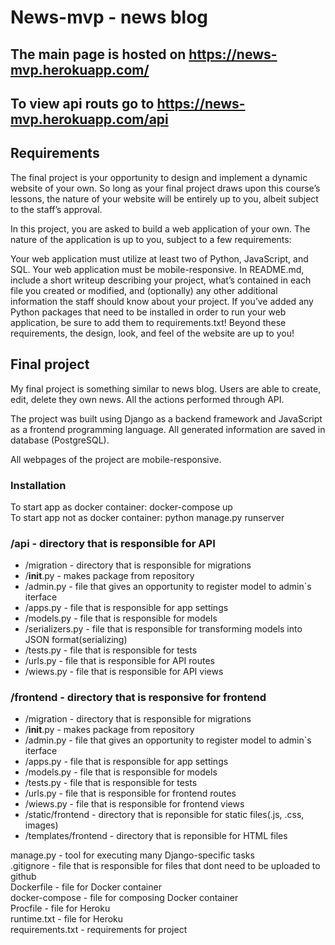 # News-mvp - news blog

## The main page is hosted on https://news-mvp.herokuapp.com/

## To view api routs go to https://news-mvp.herokuapp.com/api

## Requirements
The final project is your opportunity to design and implement a dynamic website of your own. So long as your final project draws upon this course’s lessons, the nature of your website will be entirely up to you, albeit subject to the staff’s approval.

In this project, you are asked to build a web application of your own. The nature of the application is up to you, subject to a few requirements:

Your web application must utilize at least two of Python, JavaScript, and SQL.
Your web application must be mobile-responsive.
In README.md, include a short writeup describing your project, what’s contained in each file you created or modified, and (optionally) any other additional information the staff should know about your project.
If you’ve added any Python packages that need to be installed in order to run your web application, be sure to add them to requirements.txt!
Beyond these requirements, the design, look, and feel of the website are up to you!

## Final project
My final project is something similar to news blog. Users are able to create, edit, delete they own news. All the actions performed through API.

The project was built using Django as a backend framework and JavaScript as a frontend programming language. All generated information are saved in database (PostgreSQL).

All webpages of the project are mobile-responsive.

### Installation
To start app as docker container: docker-compose up<br/>
To start app not as docker container: python manage.py runserver<br/>


### /api - directory that is responsible for API
 * /migration - directory that is responsible for migrations<br/>
 * /__init__.py - makes package from repository<br/>
 * /admin.py - file that gives an opportunity to register model to admin\`s iterface<br/>
 * /apps.py - file that is responsible for app settings<br/>
 * /models.py - file that is responsible for models<br/>
 * /serializers.py - file that is responsible for transforming models into JSON format(serializing)<br/>
 * /tests.py - file that is responsible for tests<br/>
 * /urls.py - file that is responsible for API routes<br/>
 * /wiews.py - file that is responsible for API views<br/>
  

### /frontend - directory that is responsive for frontend
 * /migration - directory that is responsible for migrations<br/>
 * /__init__.py - makes package from repository<br/>
 * /admin.py - file that gives an opportunity to register model to admin\`s iterface<br/>
 * /apps.py - file that is responsible for app settings<br/>
 * /models.py - file that is responsible for models<br/>
 * /tests.py - file that is responsible for tests<br/>
 * /urls.py - file that is responsible for frontend routes<br/>
 * /wiews.py - file that is responsible for frontend views<br/>
 * /static/frontend - directory that is reponsible for static files(.js, .css, images)<br/>
 * /templates/frontend - directory that is reponsible for HTML files<br/>

 manage.py - tool for executing many Django-specific tasks<br/>
 .gitignore - file that is responsible for files that dont need to be uploaded to github<br/>
 Dockerfile - file for Docker container<br/>
 docker-compose - file for composing Docker container<br/>
 Procfile - file for Heroku<br/>
 runtime.txt - file for Heroku<br/>
 requirements.txt - requirements for project<br/>
